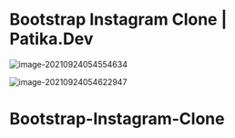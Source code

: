 # Bootstrap Instagram Clone | Patika.Dev

![image-20210924054554634](C:\Users\melih\AppData\Roaming\Typora\typora-user-images\image-20210924054554634.png)

![image-20210924054622947](C:\Users\melih\AppData\Roaming\Typora\typora-user-images\image-20210924054622947.png)
# Bootstrap-Instagram-Clone
